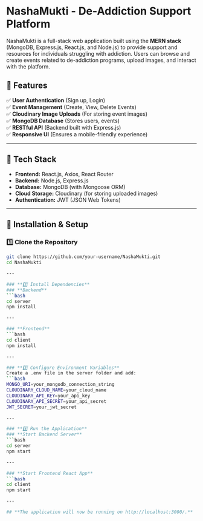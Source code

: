 # NashaMukti - De-Addiction Support Platform

NashaMukti is a full-stack web application built using the **MERN stack** (MongoDB, Express.js, React.js, and Node.js) to provide support and resources for individuals struggling with addiction. Users can browse and create events related to de-addiction programs, upload images, and interact with the platform.

## 🌟 Features

✅ **User Authentication** (Sign up, Login)  
✅ **Event Management** (Create, View, Delete Events)  
✅ **Cloudinary Image Uploads** (For storing event images)  
✅ **MongoDB Database** (Stores users, events)  
✅ **RESTful API** (Backend built with Express.js)  
✅ **Responsive UI** (Ensures a mobile-friendly experience)  

---

## 📌 Tech Stack

- **Frontend:** React.js, Axios, React Router  
- **Backend:** Node.js, Express.js  
- **Database:** MongoDB (with Mongoose ORM)  
- **Cloud Storage:** Cloudinary (for storing uploaded images)  
- **Authentication:** JWT (JSON Web Tokens)   

---

## 🚀 Installation & Setup

### **1️⃣ Clone the Repository**
```bash
git clone https://github.com/your-username/NashaMukti.git
cd NashaMukti

---

### **2️⃣ Install Dependencies**
### **Backend**
```bash
cd server
npm install

---

### **Frontend**
```bash
cd client
npm install

---

### **3️⃣ Configure Environment Variables**
Create a .env file in the server folder and add:
```bash
MONGO_URI=your_mongodb_connection_string
CLOUDINARY_CLOUD_NAME=your_cloud_name
CLOUDINARY_API_KEY=your_api_key
CLOUDINARY_API_SECRET=your_api_secret
JWT_SECRET=your_jwt_secret

---

### **4️⃣ Run the Application**
### **Start Backend Server**
```bash
cd server
npm start

---

### **Start Frontend React App**
```bash
cd client
npm start

---

## **The application will now be running on http://localhost:3000/.**
